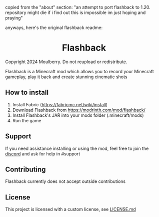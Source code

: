 

copied from the "about" section:
"an attempt to port flashback to 1.20. repository might die if i find out this is impossible im just hoping and praying"

anyways, here's the original flashback readme:

<h1 align="center">Flashback</h1>

Copyright 2024 Moulberry. Do not reupload or redistribute.

Flashback is a Minecraft mod which allows you to record your Minecraft gameplay, play it back and create stunning cinematic shots

## How to install
1. Install Fabric (https://fabricmc.net/wiki/install)
2. Download Flashback from https://modrinth.com/mod/flashback/
3. Install Flashback's JAR into your mods folder (.minecraft/mods)
4. Run the game

## Support

If you need assistance installing or using the mod, feel free to join the [discord](https://discord.gg/flashbacktool) and ask for help in #support

## Contributing

Flashback currently does not accept outside contributions

## License

This project is licensed with a custom license, see [LICENSE.md](https://github.com/Moulberry/Flashback/blob/master/LICENSE.md)

